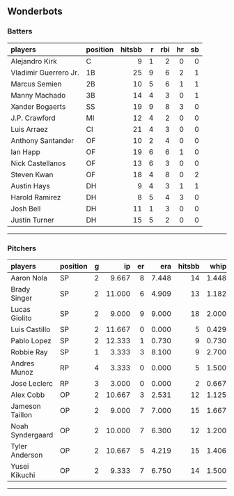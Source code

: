 ## Wonderbots

### Batters

 
|players               |position | hitsbb|  r| rbi| hr| sb| 
|:---------------------|:--------|------:|--:|---:|--:|--:| 
|Alejandro Kirk        |C        |      9|  1|   2|  0|  0| 
|Vladimir Guerrero Jr. |1B       |     25|  9|   6|  2|  1| 
|Marcus Semien         |2B       |     10|  5|   6|  1|  1| 
|Manny Machado         |3B       |     14|  4|   3|  0|  1| 
|Xander Bogaerts       |SS       |     19|  9|   8|  3|  0| 
|J.P. Crawford         |MI       |     12|  4|   2|  0|  0| 
|Luis Arraez           |CI       |     21|  4|   3|  0|  0| 
|Anthony Santander     |OF       |     10|  2|   4|  0|  0| 
|Ian Happ              |OF       |     19|  6|   6|  1|  0| 
|Nick Castellanos      |OF       |     13|  6|   3|  0|  0| 
|Steven Kwan           |OF       |     18|  4|   8|  0|  2| 
|Austin Hays           |DH       |      9|  4|   3|  1|  1| 
|Harold Ramirez        |DH       |      8|  5|   4|  3|  0| 
|Josh Bell             |DH       |     11|  1|   3|  0|  0| 
|Justin Turner         |DH       |     15|  5|   2|  0|  0| 


* * *

### Pitchers

 
|players          |position |  g|     ip| er|   era| hitsbb|  whip| so|  w| sv| 
|:----------------|:--------|--:|------:|--:|-----:|------:|-----:|--:|--:|--:| 
|Aaron Nola       |SP       |  2|  9.667|  8| 7.448|     14| 1.448|  9|  0|  0| 
|Brady Singer     |SP       |  2| 11.000|  6| 4.909|     13| 1.182|  7|  1|  0| 
|Lucas Giolito    |SP       |  2|  9.000|  9| 9.000|     18| 2.000|  9|  0|  0| 
|Luis Castillo    |SP       |  2| 11.667|  0| 0.000|      5| 0.429| 12|  1|  0| 
|Pablo Lopez      |SP       |  2| 12.333|  1| 0.730|      9| 0.730| 16|  1|  0| 
|Robbie Ray       |SP       |  1|  3.333|  3| 8.100|      9| 2.700|  3|  0|  0| 
|Andres Munoz     |RP       |  4|  3.333|  0| 0.000|      5| 1.500|  3|  0|  1| 
|Jose Leclerc     |RP       |  3|  3.000|  0| 0.000|      2| 0.667|  4|  0|  1| 
|Alex Cobb        |OP       |  2| 10.667|  3| 2.531|     12| 1.125| 12|  0|  0| 
|Jameson Taillon  |OP       |  2|  9.000|  7| 7.000|     15| 1.667|  9|  0|  0| 
|Noah Syndergaard |OP       |  2| 10.000|  7| 6.300|     12| 1.200|  8|  0|  0| 
|Tyler Anderson   |OP       |  2| 10.667|  5| 4.219|     15| 1.406|  8|  1|  0| 
|Yusei Kikuchi    |OP       |  2|  9.333|  7| 6.750|     14| 1.500|  8|  1|  0| 


* * *


